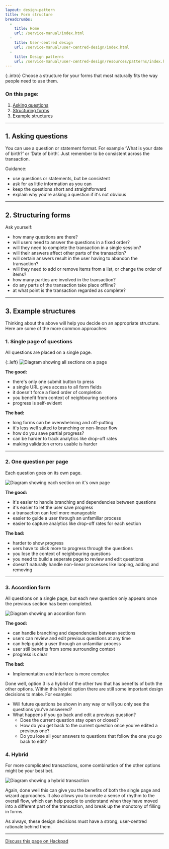 ```yaml
---
layout: design-pattern
title: Form structure
breadcrumbs:
  -
    title: Home
    url: /service-manual/index.html
  -
    title: User-centred design
    url: /service-manual/user-centred-design/index.html
  -
    title: Design patterns
    url: /service-manual/user-centred-design/resources/patterns/index.html
---
```


{:.intro}
Choose a structure for your forms that most naturally fits the way people need to use them.

### On this page:

1. [Asking questions](#asking-questions)
2. [Structuring forms](#structuring-forms)
3. [Example structures](#example-structures)

---

## 1. Asking questions

You can use a question or statement format. 
For example ‘What is your date of birth?’ or ‘Date of birth’.
Just remember to be consistent across the transaction.

Guidance:

* use questions or statements, but be consistent
* ask for as little information as you can
* keep the questions short and straightforward 
* explain why you're asking a question if it's not obvious

---

## 2. Structuring forms

Ask yourself:

* how many questions are there?
* will users need to answer the questions in a fixed order?
* will they need to complete the transaction in a single session?
* will their answers affect other parts of the transaction?
* will certain answers result in the user having to abandon the transaction?
* will they need to add or remove items from a list, or change the order of items?
* how many parties are involved in the transaction?
* do any parts of the transaction take place offline?
* at what point is the transaction regarded as complete?

---

## 3. Example structures

Thinking about the above will help you decide on an appropriate structure.
Here are some of the more common approaches:

### 1. Single page of questions

All questions are placed on a single page.

{:.left}
![Diagram showing all sections on a page](/service-manual/assets/images/designing-transactions/one-page.png)

**The good:**

* there's only one submit button to press
* a single URL gives access to all form fields
* it doesn't force a fixed order of completion
* you benefit from context of neighbouring sections
* progress is self-evident

**The bad:**

* long forms can be overwhelming and off-putting
* it's less well suited to branching or non-linear flow
* how do you save partial progress?
* can be harder to track analytics like drop-off rates
* making validation errors usable is harder

---

### 2. One question per page

Each question goes on its own page.

![Diagram showing each section on it's own page](/service-manual/assets/images/designing-transactions/wizard.png)

**The good:**

* it's easier to handle branching and dependencies between questions
* it's easier to let the user save progress
* a transaction can feel more manageable
* easier to guide a user through an unfamiliar process
* easier to capture analytics like drop-off rates for each section

**The bad:**

* harder to show progress
* uers have to click more to progress through the questions
* you lose the context of neighbouring questions
* you need to build a seperate page to review and edit questions
* doesn't naturally handle non-linear processes like looping, adding and removing

---

### 3. Accordion form

All questions on a single page, but each new question only appears once the previous section has been completed.

![Diagram showing an accordion form](/service-manual/assets/images/designing-transactions/accordion-3.png)

**The good:**

* can handle branching and dependencies between sections
* users can review and edit previous questions at any time
* can help guide a user through an unfamiliar process
* user still benefits from some surrounding context
* progress is clear

**The bad:**

* Implementation and interface is more complex

Done well, option 3 is a hybrid of the other two that has benefits of both the other options.
Within this hybrid option there are still some important design decisions to make. For example:

* Will future questions be shown in any way or will you only see the questions you've answered?
* What happens if you go back and edit a previous question?
    * Does the current question stay open or closed?
    * How do you get back to the current question once you've edited a previous one?
    * Do you lose all your answers to questions that follow the one you go back to edit?

### 4. Hybrid

For more complicated transactions, some combination of the other options might be your best bet.

![Diagram showing a hybrid transaction](/service-manual/assets/images/designing-transactions/hybrid.png)

Again, done well this can give you the benefits of both the single page and wizard approaches. It also allows you to create a sense of rhythm to the overall flow, which can help people to understand when they have moved into a different part of the transaction, and break up the monotony of filling in forms.

As always, these design decisions must have a strong, user-centred rationale behind them.

---

[Discuss this page on Hackpad](https://designpatterns.hackpad.com/Form-structure-XDwY2wv3lCn)
